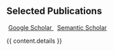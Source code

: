 ## <i class="fa fa-chevron-right"></i> Selected Publications <a href="https://github.com/emirceyani/cv/blob/master/publications/{{ content.file }}"><i class="fa fa-code-fork" aria-hidden="true"></i></a>

<a href="https://scholar.google.com/citations?user={{ scholar_id }}" class="btn btn-primary" style="padding: 0.3em;">
  <i class="ai ai-google-scholar"></i> Google Scholar
</a>

<a href="https://www.semanticscholar.org/author/{{ semantic_id }}" class="btn btn-primary" style="padding: 0.3em;">
  <i class="ai ai-google-scholar"></i> Semantic Scholar
</a>

{{ content.details }}

